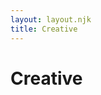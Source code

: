 ```yaml
---
layout: layout.njk
title: Creative
---
```


<!-- Add Font Awesome for icons -->
<link rel="stylesheet" href="https://cdnjs.cloudflare.com/ajax/libs/font-awesome/6.4.0/css/all.min.css">

<div contenteditable="true">
    <h1 class="creative-title">Creative</h1>
</div>
<p id="listening-status" class="listening-status"><i class="fa-solid fa-music"></i>&nbsp;</p>

<!-- Spotify Card -->
<div id="spotify-status" class="spotify-status">
  <div class="spotify-card">
    <div class="album-art-container">
      <!-- Optional Spotify Canvas. Shown if available -->
      <img id="album-canvas" class="album-canvas" src="" alt="Spotify Canvas" style="display: none;">
      <!-- Album Cover -->
      <img id="album-cover" class="album-cover" src="" alt="Album Art" style="display:none;">
    </div>
    <div class="track-info-container">
      <!-- The track name will be typed out -->
      <div class="track-name">&nbsp;</div>
      <!-- Additional details fade in -->
      <div class="track-additional hidden">&nbsp;</div>
      <!-- Time and progress bar -->
      <div id="spotify-time" class="spotify-time">&nbsp;</div>
      <div id="spotify-progress-container" class="spotify-progress-container">
        <div id="spotify-squares" class="spotify-squares">
          <!-- Cubes will be generated dynamically based on viewport width -->
        </div>
      </div>
    </div>
  </div>
</div>

<!-- Activity Status Heading -->
<p id="activity-status-heading" class="listening-status" style="margin-top:2.5rem;">&nbsp;</p>

<!-- Activity Card (uses same card as spotify-status for theme compatibility) -->
<div id="activity-status" class="spotify-status">
  <div class="spotify-card">
    <div class="album-art-container">
      <!-- Generic App Icon (for games etc.) -->
      <img id="activity-icon" class="album-cover" src="" alt="App/Game Icon" style="display:none;">
      <!-- VS Code Specific Assets -->
      <img id="activity-vscode-large-image" class="album-cover" src="" alt="VS Code Large Asset" style="display:none; position: relative; z-index: 1;">
      <img id="activity-vscode-small-image" src="" alt="VS Code Small Asset" style="display:none; position: absolute; bottom: -5px; right: -5px; width: 32px; height: 32px; border-radius: 50%; border: 2px solid var(--card-background-color, #181818); z-index: 2; background-color: var(--card-background-color, #181818);">
    </div>
    <div class="track-info-container">
      <div class="track-name" id="activity-name">&nbsp;</div>
      <div class="track-additional" id="activity-details" style="display:none;">&nbsp;</div>
      <div class="track-additional" id="activity-state" style="display:none;">&nbsp;</div>
      <div class="track-additional" id="activity-large-text" style="display:none;">&nbsp;</div>
      <div class="spotify-time" id="activity-time">&nbsp;</div>
    </div>
  </div>
</div>
<style>
/* Hide blinking cursor on link inside track-name */
.track-name a::after {
  content: none;
}

/* Remove default hyperlink outline */
.track-name a {
  text-decoration: none;
  color: inherit;
}

/* Remove old .activity-status/.activity-card styles as we now use spotify-status/spotify-card for both */
.activity-status, .activity-card, .activity-art-container, .activity-icon, .activity-info-container, .activity-heading, .activity-name, .activity-details, .activity-state, .activity-time {
  display: none !important;
}

/* Marquee animation for long text */
.marquee {
  overflow: hidden;
  white-space: nowrap;
  position: relative;
}
.marquee span {
  display: inline-block;
  padding-left: 0;
  animation: marquee 7s linear infinite;
}
@keyframes marquee {
  0% { transform: translateX(0); }
  100% { transform: translateX(-60%); }
}
@keyframes fadeIn {
  from { opacity: 0; transform: translateY(20px);}
  to { opacity: 1; transform: translateY(0);}
}

/* --- Removed all skeleton loader styles --- */
</style>

<script>
// Global variables for progress and track and dynamic cube count
let currentProgress = 0, trackDuration = 0, lastFetchTime = Date.now();
let totalSquares = 20; // default; will be updated dynamically
let lastTrackId = null;

// Create cubes dynamically based on screen size.
function createCubes() {
  const squaresContainer = document.getElementById('spotify-squares');
  squaresContainer.innerHTML = "";
  // For mobile devices (width < 600px), use 10 cubes; otherwise 20.
  totalSquares = window.innerWidth < 600 ? 10 : 20;
  for (let i = 0; i < totalSquares; i++) {
    const span = document.createElement("span");
    span.classList.add("spotify-square");
    squaresContainer.appendChild(span);
  }
}

// Call createCubes on load and on window resize
createCubes();
window.addEventListener("resize", () => {
  createCubes();
});

// Typewriter effect that types out text then calls a callback once done.
function typeWriter(element, text, speed, callback) {
  element.textContent = "";
  let i = 0;
  function type() {
    if (i < text.length) {
      element.textContent += text.charAt(i);
      i++;
      setTimeout(type, speed);
    } else if (callback) {
      callback(text);
    }
  }
  type();
}

// Helper to format milliseconds to mm:ss
function formatTime(ms) {
  const totalSec = Math.floor(ms / 1000);
  const min = Math.floor(totalSec / 60);
  const sec = totalSec % 60;
  return `${min}:${sec.toString().padStart(2, '0')}`;
}

let lastTrackData = null;

async function fetchSpotifyPlayback() {
  const listeningStatusEl = document.getElementById('listening-status');
  const spotifyStatusCardEl = document.getElementById('spotify-status');
  const spotifyAlbumArtContainerEl = spotifyStatusCardEl.querySelector('.album-art-container');
  const spotifyAlbumCoverEl = document.getElementById('album-cover');
  const spotifyTrackNameEl = spotifyStatusCardEl.querySelector('.track-name');
  const spotifyTrackAdditionalEl = spotifyStatusCardEl.querySelector('.track-additional');
  const spotifyTimeEl = document.getElementById('spotify-time');
  const spotifyCanvasEl = document.getElementById('album-canvas');

  try {
    const response = await fetch('/.netlify/functions/spotify');
    let data = null;

    if (response.status === 204 || !response.ok) {
      console.error("No current track or error. Using last track data if available.");
      data = { is_playing: false, progress_ms: lastTrackData ? lastTrackData.progress_ms : 0, item: null };
    } else {
      data = await response.json();
    }

    if (!data.item && lastTrackData) {
      data.item = lastTrackData.item;
      data.progress_ms = lastTrackData.progress_ms;
      data.is_playing = false; // If restoring last track, assume it's not currently playing live
    } else if (data.item) {
      lastTrackData = { item: data.item, progress_ms: data.progress_ms };
    }

    if (!data.item) {
      listeningStatusEl.innerHTML = `<i class="fa-solid fa-music"></i> Not currently listening`;
      spotifyStatusCardEl.style.display = 'none'; // Hide the card if no track info
      return;
    }

    spotifyStatusCardEl.style.display = ''; // Ensure card is visible

    if (!data.is_playing) {
      listeningStatusEl.innerHTML = `<i class="fa-solid fa-music"></i> I was listening to:`;
      spotifyStatusCardEl.classList.add('paused');
    } else {
      listeningStatusEl.innerHTML = `<i class="fa-solid fa-music"></i> I'm listening to:`;
      spotifyStatusCardEl.classList.remove('paused');
    }

    if (data.item.id !== lastTrackId) {
      lastTrackId = data.item.id;
      spotifyAlbumCoverEl.classList.add('song-change');
      setTimeout(() => spotifyAlbumCoverEl.classList.remove('song-change'), 1000);

      typeWriter(spotifyTrackNameEl, data.item.name, 60, (finalText) => {
        spotifyTrackNameEl.innerHTML = `<a href="${data.item.external_urls.spotify}" target="_blank">${finalText}</a>`;
      });

      const artistHtml = data.item.artists
            .map(artist => `<a href="${artist.external_urls.spotify}" target="_blank"><i class="fa-solid fa-user"></i> ${artist.name}</a>`)
            .join(', ');
      spotifyTrackAdditionalEl.innerHTML = `<i class="fa-solid fa-compact-disc"></i> <em>${data.item.album.name}</em> &mdash; ${artistHtml}`;
      spotifyTrackAdditionalEl.classList.remove('hidden');
      void spotifyTrackAdditionalEl.offsetWidth; 
      spotifyTrackAdditionalEl.classList.add('fade-in');
    }

    currentProgress = data.progress_ms;
    trackDuration = data.item.duration_ms;
    lastFetchTime = Date.now();

    const albumCoverUrl = (data.item.album.images && data.item.album.images.length) 
                          ? data.item.album.images[0].url : '';
    if (albumCoverUrl) {
      spotifyAlbumCoverEl.src = albumCoverUrl;
      spotifyAlbumCoverEl.style.display = 'block';
    } else {
      spotifyAlbumCoverEl.style.display = 'none';
    }

    const canvasUrl = data.item.canvas_url || '';
    if (canvasUrl) {
      spotifyCanvasEl.src = canvasUrl;
      spotifyCanvasEl.style.display = 'block';
    } else {
      spotifyCanvasEl.style.display = 'none';
    }

  } catch (error) {
    console.error("Error fetching Spotify playback:", error);
    listeningStatusEl.textContent = "Error loading Spotify status.";
    spotifyStatusCardEl.style.display = 'none';
  }
}

// Update the progress bar based on song progress.
function updateProgressBar() {
  if (trackDuration > 0) {
    const spotifyStatusEl = document.getElementById('spotify-status');
    const isPaused = spotifyStatusEl.classList.contains('paused');
    let updatedProgress = currentProgress;
    if (!isPaused) {
      const elapsed = Date.now() - lastFetchTime;
      updatedProgress = Math.min(currentProgress + elapsed, trackDuration);
    }
    const percent = (updatedProgress / trackDuration) * 100;
    const squaresToFill = Math.floor((percent / 100) * totalSquares);
    const squares = document.querySelectorAll('.spotify-square');

    squares.forEach((sq, idx) => {
      if (idx < squaresToFill) {
        sq.classList.add('filled');
      } else {
        sq.classList.remove('filled');
      }
    });
    document.getElementById('spotify-time').textContent =
      `${formatTime(updatedProgress)} / ${formatTime(trackDuration)}`;
  }
}

// --- Activity Card Logic ---

async function fetchActivityStatus() {
  const headingEl = document.getElementById('activity-status-heading');
  const card = document.getElementById('activity-status');
  const albumArtContainer = card.querySelector('.album-art-container');

  // Image elements
  const iconEl = document.getElementById('activity-icon');
  const vscodeLargeImgEl = document.getElementById('activity-vscode-large-image');
  const vscodeSmallImgEl = document.getElementById('activity-vscode-small-image');

  const nameEl = document.getElementById('activity-name');
  const detailsEl = document.getElementById('activity-details');
  const stateEl = document.getElementById('activity-state');
  const largeTextEl = document.getElementById('activity-large-text');
  const timeEl = document.getElementById('activity-time');

  // Helper to set text and visibility for an element
  function setTextContentAndVisibility(element, text, useTypewriter = false) {
    if (!element) return;
    if (text) {
      if (useTypewriter) {
        // Only typewriter effect, no fade-in for activity-name
        if (element.id === "activity-name") {
          typeWriter(element, text, 60);
          element.classList.remove('hidden');
          element.style.display = "";
        } else {
          typeWriter(element, text, 60, () => {
            element.classList.remove('hidden');
            void element.offsetWidth;
            element.classList.add('fade-in');
          });
        }
      } else {
        element.innerHTML = text;
        element.classList.remove('hidden');
        void element.offsetWidth;
        element.classList.add('fade-in');
      }
      element.style.display = "";
    } else {
      element.innerHTML = "";
      element.style.display = "none";
      element.classList.remove('fade-in');
      element.classList.add('hidden');
    }
  }

  try {
    const res = await fetch('/.netlify/functions/activities');

    if (!res.ok) {
      headingEl.style.display = "none";
      card.style.display = "none";
      return;
    }
    const data = await res.json(); 
    if (!data || !data.activity) {
      headingEl.style.display = "none";
      card.style.display = "none";
      return;
    }

    card.style.display = ""; // Ensure card is visible if it was hidden

    const act = data.activity;
    const fromCache = data.from_cache; 

    setTextContentAndVisibility(nameEl, act.name || "", true); // <-- Typewriter effect here

    const currentPrefix = fromCache ? "was" : "am currently";

    // Hide all image elements initially, they will be shown based on logic
    iconEl.style.display = "none";
    vscodeLargeImgEl.style.display = "none";
    vscodeSmallImgEl.style.display = "none";
    albumArtContainer.classList.remove('skeleton-image'); // No effect, but harmless

    if (act.name === "Visual Studio Code") {
      setTextContentAndVisibility(headingEl, `🧑‍💻 I ${currentPrefix} working on:`);
      setTextContentAndVisibility(detailsEl, act.details ? `<i class="fa-solid fa-file-lines"></i> ${act.details}` : "");
      setTextContentAndVisibility(stateEl, act.state ? `<i class="fa-solid fa-folder"></i> ${act.state}` : "");
      setTextContentAndVisibility(largeTextEl, act.large_text ? `<i class="fa-solid fa-file-code"></i> ${act.large_text}` : "");

      if (act.application_id && act.large_text_asset_key && act.small_text_asset_key) { 
        vscodeLargeImgEl.src = `https://cdn.discordapp.com/app-assets/${act.application_id}/${act.large_text_asset_key}.png?size=128`;
        vscodeLargeImgEl.style.display = "";
        vscodeSmallImgEl.src = `https://cdn.discordapp.com/app-assets/${act.application_id}/${act.small_text_asset_key}.png?size=64`;
        vscodeSmallImgEl.style.display = "";
      } else if (act.application_id) { 
        iconEl.src = `https://dcdn.dstn.to/app-icons/${act.application_id}.png?size=128`;
        iconEl.style.display = "";
      } else { 
         iconEl.src = "https://cdn.discordapp.com/app-icons/383226320970055681/1359299016025964687.png?size=128"; 
         iconEl.style.display = "";
      }

    } else { // Game or other activity
      setTextContentAndVisibility(headingEl, `🎮 I ${currentPrefix} playing:`);
      setTextContentAndVisibility(detailsEl, null); 
      setTextContentAndVisibility(stateEl, null);
      setTextContentAndVisibility(largeTextEl, null);

      if (act.application_id) {
        iconEl.src = `https://dcdn.dstn.to/app-icons/${act.application_id}.png?size=128`;
      } else {
        iconEl.src = "https://cdn.discordapp.com/app-icons/1364888648839073802/16d6294a8486c2fcdede9703ee0e737a.webp?size=128"; 
      }
      iconEl.style.display = "";
      iconEl.onerror = function() {
        iconEl.src = "https://cdn.discordapp.com/app-icons/1364888648839073802/16d6294a8486c2fcdede9703ee0e737a.webp?size=128"; 
        this.onerror=null; // prevent infinite loop if fallback also fails
      };
    }

    headingEl.style.display = "";

    if (act.start) {
      const startTime = typeof act.start === 'string' ? parseInt(act.start, 10) : act.start;
      if (!isNaN(startTime) && startTime > 0) { 
        setTextContentAndVisibility(timeEl, (fromCache ? "Last active: " : "Started ") + timeAgo(new Date(startTime)));
      } else {
        setTextContentAndVisibility(timeEl, null);
      }
    } else {
      setTextContentAndVisibility(timeEl, null);
    }
     // Ensure the main card is visible
  } catch (err) {
    console.error("Error fetching activity status:", err);
    headingEl.style.display = "none";
    card.style.display = "none";
  }
}

// Helper: Marquee if text is long
function setMarquee(el, text) {
  if (!text) {
    el.innerHTML = "";
    el.style.display = "none";
    return;
  }
  el.style.display = "";
  if (text.length > 24) {
    el.innerHTML = `<span>${text}</span>`;
    el.classList.add("marquee");
  } else {
    el.textContent = text;
    el.classList.remove("marquee");
  }
}

// Helper: Time ago formatting
function timeAgo(date) {
  const now = new Date();
  const diff = Math.floor((now - date) / 1000);
  if (diff < 60) return `${diff} seconds ago`;
  if (diff < 3600) return `${Math.floor(diff/60)} minutes ago`;
  if (diff < 86400) return `${Math.floor(diff/3600)} hours ago`;
  return date.toLocaleString();
}

// Initial fetch and periodic update
fetchActivityStatus();
setInterval(fetchActivityStatus, 10000);

fetchSpotifyPlayback();
setInterval(fetchSpotifyPlayback, 3000);
setInterval(updateProgressBar, 1000);
</script>